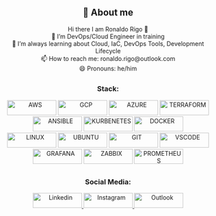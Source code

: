 <h2 align="center">👨 About me </h2>
<p align="center">Hi there I am Ronaldo Rigo 👋 <br>
🔭 I’m DevOps/Cloud Engineer in training <br>
🌱 I’m always learning about Cloud, IaC, DevOps Tools, Development Lifecycle <br>
📫 How to reach me: ronaldo.rigo@outlook.com <br>
😄 Pronouns: he/him <br>
 </p>
<h2 dir="auto"> </h2>
<h3 align="center">Stack:</h3>
<p align="center">
  <img src="https://camo.githubusercontent.com/9281daa5684971fd3325661e3dd5fea86b21a902e3741a556fb636fbf0e2f3d4/68747470733a2f2f696d672e736869656c64732e696f2f62616467652f4157532d2532334646393930302e7376673f7374796c653d666f722d7468652d6261646765266c6f676f3d616d617a6f6e2d617773266c6f676f436f6c6f723d7768697465" width="115" height="35" alt="AWS">
  <img src="https://camo.githubusercontent.com/0ff95ac28f85bda17f062b6babaa5f81dcfb540ad9239a9f248057ede13027fa/68747470733a2f2f696d672e736869656c64732e696f2f62616467652f476f6f676c65436c6f75642d2532333432383546342e7376673f7374796c653d666f722d7468652d6261646765266c6f676f3d676f6f676c652d636c6f7564266c6f676f436f6c6f723d7768697465" width="115" height="35" alt="GCP">
  <img src="https://camo.githubusercontent.com/bdceff7844d6316ebd4afb3ef39502a89bc897b84819844c7dafb867e44d07ec/68747470733a2f2f696d672e736869656c64732e696f2f62616467652f617a7572652d2532333030373243362e7376673f7374796c653d666f722d7468652d6261646765266c6f676f3d617a7572652d6465766f7073266c6f676f436f6c6f723d7768697465" width="115" height="35" alt="AZURE">
  <img src="https://camo.githubusercontent.com/79c115f5f7c3c6cd19b8ec09c8e139b061e891a05046cde5d7b9dcd0532d3485/68747470733a2f2f696d672e736869656c64732e696f2f62616467652f7465727261666f726d2d2532333538333543432e7376673f7374796c653d666f722d7468652d6261646765266c6f676f3d7465727261666f726d266c6f676f436f6c6f723d7768697465" width="115" height="35" alt="TERRAFORM">
 <img src="https://img.shields.io/badge/ansible-%231A1918.svg?style=for-the-badge&amp;logo=ansible&amp;logoColor=white" width="115" height="35" alt="ANSIBLE">
  <img src="https://camo.githubusercontent.com/922a5d8888929fc17acaaf995fe42f50788f30a5b58f45b03c6bafc9e4b5791f/68747470733a2f2f696d672e736869656c64732e696f2f62616467652f6b756265726e657465732d2532333332366365352e7376673f7374796c653d666f722d7468652d6261646765266c6f676f3d6b756265726e65746573266c6f676f436f6c6f723d7768697465" width="115" height="35" alt="KURBENETES">
  <img src="https://camo.githubusercontent.com/6b7f701cf0bea42833751b754688f1a27b6090fdf90bf2b226addff01be817f0/68747470733a2f2f696d672e736869656c64732e696f2f62616467652f646f636b65722d2532333064623765642e7376673f7374796c653d666f722d7468652d6261646765266c6f676f3d646f636b6572266c6f676f436f6c6f723d7768697465" width="115" height="35" alt="DOCKER">
  <br><img src="https://camo.githubusercontent.com/878e15b4f7576e844856dc60d855ba0587d3d2bc56211fbe69734ebccb13b068/68747470733a2f2f696d672e736869656c64732e696f2f62616467652f4c696e75782d4643433632343f7374796c653d666f722d7468652d6261646765266c6f676f3d6c696e7578266c6f676f436f6c6f723d626c61636b" width="115" height="35" alt="LINUX">
  <img src="https://camo.githubusercontent.com/d6de31463470dd4540e7ece7849e6d38d423825f113ea4ae639f4dcfd0392d82/68747470733a2f2f696d672e736869656c64732e696f2f62616467652f5562756e74752d4539353432303f7374796c653d666f722d7468652d6261646765266c6f676f3d7562756e7475266c6f676f436f6c6f723d7768697465" width="115" height="35" alt="UBUNTU">
  <img src="https://camo.githubusercontent.com/ec0d32e85caf4723d5182a75338c89f85a2c3679aed0c46c9ee9fd1c8dc2a316/68747470733a2f2f696d672e736869656c64732e696f2f62616467652f6769742d2532334630353033332e7376673f7374796c653d666f722d7468652d6261646765266c6f676f3d676974266c6f676f436f6c6f723d7768697465" width="115" height="35" alt="GIT">
  <img src="https://camo.githubusercontent.com/d8d68d0ff3e31f17649ff3a86c30f95f90578a16c55e2cc34f09566a9083d0b7/68747470733a2f2f696d672e736869656c64732e696f2f62616467652f56697375616c53747564696f436f64652d3030373864372e7376673f7374796c653d666f722d7468652d6261646765266c6f676f3d76697375616c2d73747564696f2d636f6465266c6f676f436f6c6f723d7768697465" width="115" height="35" alt="VSCODE">
  <img src="https://www.neteye-blog.com/wp-content/uploads/2017/12/Grafana.png" width="115" height="35" alt="GRAFANA">
  <img src="https://assets.zabbix.com/img/logo/zabbix_logo_500x131.png" width="115" height="35" alt="ZABBIX">
  <img src="https://blog.pridybailo.com/wp-content/uploads/sites/2/2019/08/Blog-Topper.png" width="115" height="35" alt="PROMETHEUS">
</p>
<h2 dir="auto"> </h2>
<h3 align="center">Social Media:</h3>
<p align="center">
  <a href="https://www.linkedin.com/in/ronaldorigo/" rel="nofollow">
  <img src="https://camo.githubusercontent.com/c00f87aeebbec37f3ee0857cc4c20b21fefde8a96caf4744383ebfe44a47fe3f/68747470733a2f2f696d672e736869656c64732e696f2f62616467652f2d4c696e6b6564496e2d2532333030373742353f7374796c653d666f722d7468652d6261646765266c6f676f3d6c696e6b6564696e266c6f676f436f6c6f723d7768697465" width="115" height="35" alt="Linkedin">
  </a>
  <a href="https://instagram.com/ronaldo_rigo" rel="nofollow">
    <img src="https://camo.githubusercontent.com/acaa286597b43c96dc02b69b90de15a65c52063e31835b763a061cc815f64bac/68747470733a2f2f696d672e736869656c64732e696f2f62616467652f2d496e7374616772616d2d2532334534343035463f7374796c653d666f722d7468652d6261646765266c6f676f3d696e7374616772616d266c6f676f436f6c6f723d7768697465" width="115" height="35" alt="Instagram">
  </a>
  <a href="mailto:ronaldo.rigo@outlook.com"" rel="nofollow">
    <img src="https://www.pcworld.com/wp-content/uploads/2022/12/1055.outlook-logo-2_thumb_56da2757-100841646-orig.jpg" width="115" height="35" alt="Outlook">
  </a>
</p>
<h2 dir="auto"> </h2>


